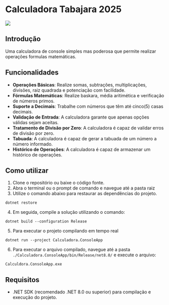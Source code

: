 # Calculadora Tabajara 2025

![](https://i.imgur.com/mGBF02R.gif)

## Introdução

Uma calculadora de console simples mas poderosa que permite realizar operações formulas matemáticas.

## Funcionalidades

- **Operações Básicas**: Realize somas, subtrações, multiplicações, divisões, raiz quadrada e potenciação com facilidade.
- **Fórmulas Matemáticas**: Realize baskara, média aritimética e verificação de números primos.
- **Suporte a Decimais**: Trabalhe com números que têm até cinco(5) casas decimais.
- **Validação de Entrada**: A calculadora garante que apenas opções válidas sejam aceitas.
- **Tratamento de Divisão por Zero**: A calculadora é capaz de validar erros de divisão por zero.
- **Tabuada**: A calculadora é capaz de gerar a tabuada de um número a número informado.
- **Histórico de Operações**: A calculadora é capaz de armazenar um histórico de operações.

## Como utilizar

1. Clone o repositório ou baixe o código fonte.
2. Abra o terminal ou o prompt de comando e navegue até a pasta raiz
3. Utilize o comando abaixo para restaurar as dependências do projeto.

```
dotnet restore
```

4. Em seguida, compile a solução utilizando o comando:
   
```
dotnet build --configuration Release
```

5. Para executar o projeto compilando em tempo real
   
```
dotnet run --project Calculadora.ConsoleApp
```

6. Para executar o arquivo compilado, navegue até a pasta `./Calculadora.ConsoleApp/bin/Release/net8.0/` e execute o arquivo:
   
```
Calculdora.ConsoleApp.exe
```

## Requisitos

- .NET SDK (recomendado .NET 8.0 ou superior) para compilação e execução do projeto.
